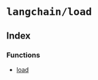 `langchain/load`
================

Index[](#index "Direct link to Index")
---------------------------------------

### Functions[](#functions "Direct link to Functions")

*   [load](/docs/api/load/functions/load)